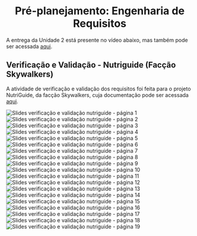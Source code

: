 <h1 align="center"><b>Pré-planejamento: Engenharia de Requisitos</b></h1>

A entrega da Unidade 2 está presente no vídeo abaixo, mas também pode ser acessada [aqui]().

<center>

</center>

## Verificação e Validação - Nutriguide (Facção Skywalkers)

A atividade de verificação e validação dos requisitos foi feita para o projeto NutriGuide, da facção Skywalkers, cuja documentação pode ser acessada [aqui](https://mdsreq-fga-unb.github.io/2023.2-NutriGuide/).


![Slides verificação e validação nutriguide - página 1](../assets/Verificação%20e%20Validação%20-%20NutriGuide/NutriGuide-1-01.jpg)
![Slides verificação e validação nutriguide - página 2](../assets/Verificação%20e%20Validação%20-%20NutriGuide/NutriGuide-1-02.jpg)
![Slides verificação e validação nutriguide - página 3](../assets/Verificação%20e%20Validação%20-%20NutriGuide/NutriGuide-1-03.jpg)
![Slides verificação e validação nutriguide - página 4](../assets/Verificação%20e%20Validação%20-%20NutriGuide/NutriGuide-1-04.jpg)
![Slides verificação e validação nutriguide - página 5](../assets/Verificação%20e%20Validação%20-%20NutriGuide/NutriGuide-1-05.jpg)
![Slides verificação e validação nutriguide - página 6](../assets/Verificação%20e%20Validação%20-%20NutriGuide/NutriGuide-1-06.jpg)
![Slides verificação e validação nutriguide - página 7](../assets/Verificação%20e%20Validação%20-%20NutriGuide/NutriGuide-1-07.jpg)
![Slides verificação e validação nutriguide - página 8](../assets/Verificação%20e%20Validação%20-%20NutriGuide/NutriGuide-1-08.jpg)
![Slides verificação e validação nutriguide - página 9](../assets/Verificação%20e%20Validação%20-%20NutriGuide/NutriGuide-1-09.jpg)
![Slides verificação e validação nutriguide - página 10](../assets/Verificação%20e%20Validação%20-%20NutriGuide/NutriGuide-1-10.jpg)
![Slides verificação e validação nutriguide - página 11](../assets/Verificação%20e%20Validação%20-%20NutriGuide/NutriGuide-1-11.jpg)
![Slides verificação e validação nutriguide - página 12](../assets/Verificação%20e%20Validação%20-%20NutriGuide/NutriGuide-1-12.jpg)
![Slides verificação e validação nutriguide - página 13](../assets/Verificação%20e%20Validação%20-%20NutriGuide/NutriGuide-1-13.jpg)
![Slides verificação e validação nutriguide - página 14](../assets/Verificação%20e%20Validação%20-%20NutriGuide/NutriGuide-1-14.jpg)
![Slides verificação e validação nutriguide - página 15](../assets/Verificação%20e%20Validação%20-%20NutriGuide/NutriGuide-1-15.jpg)
![Slides verificação e validação nutriguide - página 16](../assets/Verificação%20e%20Validação%20-%20NutriGuide/NutriGuide-1-16.jpg)
![Slides verificação e validação nutriguide - página 17](../assets/Verificação%20e%20Validação%20-%20NutriGuide/NutriGuide-1-17.jpg)
![Slides verificação e validação nutriguide - página 18](../assets/Verificação%20e%20Validação%20-%20NutriGuide/NutriGuide-1-18.jpg)
![Slides verificação e validação nutriguide - página 19](../assets/Verificação%20e%20Validação%20-%20NutriGuide/NutriGuide-1-19.jpg)
